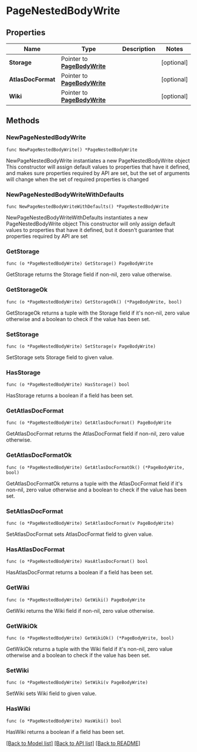 # PageNestedBodyWrite

## Properties

Name | Type | Description | Notes
------------ | ------------- | ------------- | -------------
**Storage** | Pointer to [**PageBodyWrite**](PageBodyWrite.md) |  | [optional] 
**AtlasDocFormat** | Pointer to [**PageBodyWrite**](PageBodyWrite.md) |  | [optional] 
**Wiki** | Pointer to [**PageBodyWrite**](PageBodyWrite.md) |  | [optional] 

## Methods

### NewPageNestedBodyWrite

`func NewPageNestedBodyWrite() *PageNestedBodyWrite`

NewPageNestedBodyWrite instantiates a new PageNestedBodyWrite object
This constructor will assign default values to properties that have it defined,
and makes sure properties required by API are set, but the set of arguments
will change when the set of required properties is changed

### NewPageNestedBodyWriteWithDefaults

`func NewPageNestedBodyWriteWithDefaults() *PageNestedBodyWrite`

NewPageNestedBodyWriteWithDefaults instantiates a new PageNestedBodyWrite object
This constructor will only assign default values to properties that have it defined,
but it doesn't guarantee that properties required by API are set

### GetStorage

`func (o *PageNestedBodyWrite) GetStorage() PageBodyWrite`

GetStorage returns the Storage field if non-nil, zero value otherwise.

### GetStorageOk

`func (o *PageNestedBodyWrite) GetStorageOk() (*PageBodyWrite, bool)`

GetStorageOk returns a tuple with the Storage field if it's non-nil, zero value otherwise
and a boolean to check if the value has been set.

### SetStorage

`func (o *PageNestedBodyWrite) SetStorage(v PageBodyWrite)`

SetStorage sets Storage field to given value.

### HasStorage

`func (o *PageNestedBodyWrite) HasStorage() bool`

HasStorage returns a boolean if a field has been set.

### GetAtlasDocFormat

`func (o *PageNestedBodyWrite) GetAtlasDocFormat() PageBodyWrite`

GetAtlasDocFormat returns the AtlasDocFormat field if non-nil, zero value otherwise.

### GetAtlasDocFormatOk

`func (o *PageNestedBodyWrite) GetAtlasDocFormatOk() (*PageBodyWrite, bool)`

GetAtlasDocFormatOk returns a tuple with the AtlasDocFormat field if it's non-nil, zero value otherwise
and a boolean to check if the value has been set.

### SetAtlasDocFormat

`func (o *PageNestedBodyWrite) SetAtlasDocFormat(v PageBodyWrite)`

SetAtlasDocFormat sets AtlasDocFormat field to given value.

### HasAtlasDocFormat

`func (o *PageNestedBodyWrite) HasAtlasDocFormat() bool`

HasAtlasDocFormat returns a boolean if a field has been set.

### GetWiki

`func (o *PageNestedBodyWrite) GetWiki() PageBodyWrite`

GetWiki returns the Wiki field if non-nil, zero value otherwise.

### GetWikiOk

`func (o *PageNestedBodyWrite) GetWikiOk() (*PageBodyWrite, bool)`

GetWikiOk returns a tuple with the Wiki field if it's non-nil, zero value otherwise
and a boolean to check if the value has been set.

### SetWiki

`func (o *PageNestedBodyWrite) SetWiki(v PageBodyWrite)`

SetWiki sets Wiki field to given value.

### HasWiki

`func (o *PageNestedBodyWrite) HasWiki() bool`

HasWiki returns a boolean if a field has been set.


[[Back to Model list]](../README.md#documentation-for-models) [[Back to API list]](../README.md#documentation-for-api-endpoints) [[Back to README]](../README.md)


